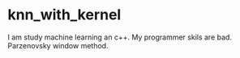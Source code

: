 # knn_with_kernel
I am study machine learning an c++. My programmer skils are bad.
Parzenovsky window method.
